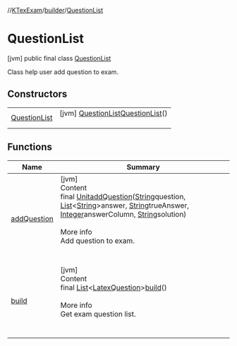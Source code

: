 //[KTexExam](../../../index.md)/[builder](../index.md)/[QuestionList](index.md)



# QuestionList  
 [jvm] public final class [QuestionList](index.md)

Class help user add question to exam.

   


## Constructors  
  
| | |
|---|---|
| <a name="builder/QuestionList/QuestionList/#/PointingToDeclaration/"></a>[QuestionList](-question-list.md)| <a name="builder/QuestionList/QuestionList/#/PointingToDeclaration/"></a> [jvm] [QuestionList](index.md)[QuestionList](-question-list.md)()  <br>   <br>|


## Functions  
  
|  Name |  Summary | 
|---|---|
| <a name="builder/QuestionList/addQuestion/#kotlin.String#kotlin.collections.List[kotlin.String]#kotlin.String#kotlin.Int#kotlin.String/PointingToDeclaration/"></a>[addQuestion](add-question.md)| <a name="builder/QuestionList/addQuestion/#kotlin.String#kotlin.collections.List[kotlin.String]#kotlin.String#kotlin.Int#kotlin.String/PointingToDeclaration/"></a>[jvm]  <br>Content  <br>final [Unit](https://kotlinlang.org/api/latest/jvm/stdlib/kotlin/-unit/index.html)[addQuestion](add-question.md)([String](https://docs.oracle.com/javase/8/docs/api/java/lang/String.html)question, [List](https://docs.oracle.com/javase/8/docs/api/java/util/List.html)<[String](https://docs.oracle.com/javase/8/docs/api/java/lang/String.html)>answer, [String](https://docs.oracle.com/javase/8/docs/api/java/lang/String.html)trueAnswer, [Integer](https://docs.oracle.com/javase/8/docs/api/java/lang/Integer.html)answerColumn, [String](https://docs.oracle.com/javase/8/docs/api/java/lang/String.html)solution)  <br>  <br>More info  <br>Add question to exam.  <br><br><br>|
| <a name="builder/QuestionList/build/#/PointingToDeclaration/"></a>[build](build.md)| <a name="builder/QuestionList/build/#/PointingToDeclaration/"></a>[jvm]  <br>Content  <br>final [List](https://docs.oracle.com/javase/8/docs/api/java/util/List.html)<[LatexQuestion](../../latex/-latex-question/index.md)>[build](build.md)()  <br>  <br>More info  <br>Get exam question list.  <br><br><br>|

